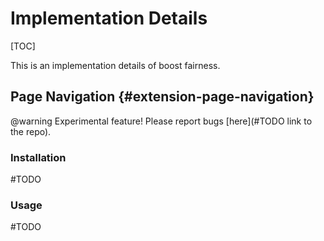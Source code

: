 # Implementation Details

[TOC]

This is an implementation details of boost fairness.

## Page Navigation {#extension-page-navigation}

@warning Experimental feature! Please report bugs [here](#TODO link to the repo).


### Installation

#TODO

### Usage

#TODO
